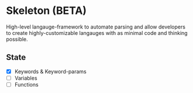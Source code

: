 # Skeleton (BETA)
High-level langauge-framework to automate parsing and allow developers to create highly-customizable langauges with as minimal code and thinking possible.

## State
- [x] Keywords & Keyword-params
- [ ] Variables
- [ ] Functions